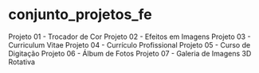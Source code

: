 # conjunto_projetos_fe

Projeto 01 - Trocador de Cor
Projeto 02 - Efeitos em Imagens
Projeto 03 - Curriculum Vitae
Projeto 04 - Currículo Profissional
Projeto 05 - Curso de Digitação
Projeto 06 - Álbum de Fotos
Projeto 07 - Galeria de Imagens 3D Rotativa